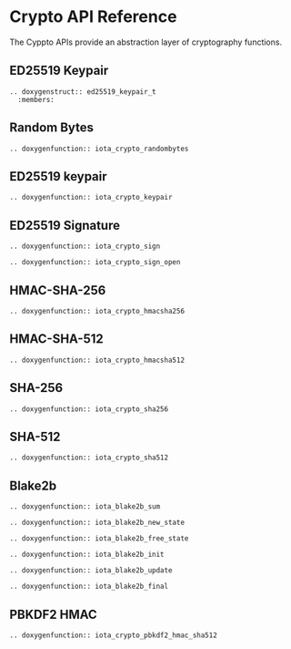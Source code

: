# Crypto API Reference

The Cyppto APIs provide an abstraction layer of cryptography functions.

## ED25519 Keypair

```{eval-rst}
.. doxygenstruct:: ed25519_keypair_t
  :members:
```

## Random Bytes

```{eval-rst}
.. doxygenfunction:: iota_crypto_randombytes
```

## ED25519 keypair

```{eval-rst}
.. doxygenfunction:: iota_crypto_keypair
```

## ED25519 Signature

```{eval-rst}
.. doxygenfunction:: iota_crypto_sign
```

```{eval-rst}
.. doxygenfunction:: iota_crypto_sign_open
```

## HMAC-SHA-256

```{eval-rst}
.. doxygenfunction:: iota_crypto_hmacsha256
```

## HMAC-SHA-512

```{eval-rst}
.. doxygenfunction:: iota_crypto_hmacsha512
```

## SHA-256

```{eval-rst}
.. doxygenfunction:: iota_crypto_sha256
```

## SHA-512

```{eval-rst}
.. doxygenfunction:: iota_crypto_sha512
```

## Blake2b

```{eval-rst}
.. doxygenfunction:: iota_blake2b_sum
```

```{eval-rst}
.. doxygenfunction:: iota_blake2b_new_state
```

```{eval-rst}
.. doxygenfunction:: iota_blake2b_free_state
```

```{eval-rst}
.. doxygenfunction:: iota_blake2b_init
```

```{eval-rst}
.. doxygenfunction:: iota_blake2b_update
```

```{eval-rst}
.. doxygenfunction:: iota_blake2b_final
```

## PBKDF2 HMAC

```{eval-rst}
.. doxygenfunction:: iota_crypto_pbkdf2_hmac_sha512
```
